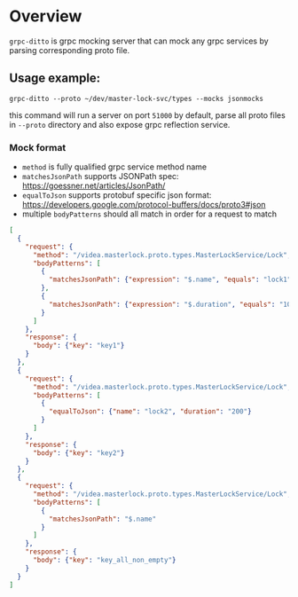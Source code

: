 # Overview
`grpc-ditto` is grpc mocking server that can mock any grpc services by parsing corresponding proto file.

## Usage example:

`grpc-ditto --proto ~/dev/master-lock-svc/types --mocks jsonmocks`

this command will run a server on port `51000` by default, parse all proto files in `--proto` directory and also expose grpc reflection service.

### Mock format

- `method` is fully qualified grpc service method name
- `matchesJsonPath` supports JSONPath spec: https://goessner.net/articles/JsonPath/
- `equalToJson` supports protobuf specific json format: https://developers.google.com/protocol-buffers/docs/proto3#json
- multiple `bodyPatterns` should all match in order for a request to match

```json
[
  {
    "request": {
      "method": "/videa.masterlock.proto.types.MasterLockService/Lock",
      "bodyPatterns": [
        {
          "matchesJsonPath": {"expression": "$.name", "equals": "lock1"}
        },
        {
          "matchesJsonPath": {"expression": "$.duration", "equals": "100"}
        }
      ]
    },
    "response": {
      "body": {"key": "key1"}
    }
  },
  {
    "request": {
      "method": "/videa.masterlock.proto.types.MasterLockService/Lock",
      "bodyPatterns": [
        {
          "equalToJson": {"name": "lock2", "duration": "200"}
        }
      ]
    },
    "response": {
      "body": {"key": "key2"}
    }
  },
  {
    "request": {
      "method": "/videa.masterlock.proto.types.MasterLockService/Lock",
      "bodyPatterns": [
        {
          "matchesJsonPath": "$.name"
        }
      ]
    },
    "response": {
      "body": {"key": "key_all_non_empty"}
    }
  }
]
````

